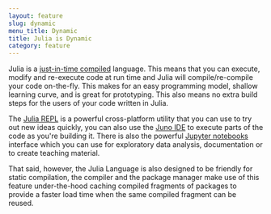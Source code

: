```yaml
---
layout: feature
slug: dynamic
menu_title: Dynamic
title: Julia is Dynamic
category: feature
---
```


Julia is a [just-in-time compiled](https://en.wikipedia.org/wiki/Just-in-time_compilation) language. This means that you can execute, modify and re-execute code at run time and Julia will compile/re-compile your code on-the-fly. This makes for an easy programming model, shallow learning curve, and is great for prototyping. This also means no extra build steps for the users of your code written in Julia.

The [Julia REPL](http://docs.julialang.org/en/release-0.4/manual/interacting-with-julia/) is a powerful cross-platform utility that you can use to try out new ideas quickly, you can also use the [Juno IDE](http://junolabs.org/) to execute parts of the code as you're building it. There is also the powerful [Jupyter notebooks](https://github.com/JuliaLang/IJulia.jl) interface which you can use for exploratory data analysis, documentation or to create teaching material.

That said, however, the Julia Language is also designed to be friendly for static compilation, the compiler and the package manager make use of this feature under-the-hood caching compiled fragments of packages to provide a faster load time when the same compiled fragment can be reused.
